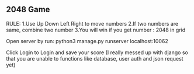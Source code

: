 2048 Game
---------
RULE:
1.Use Up Down Left Right to move numbers
2.If two numbers are same, combine two number
3.You will win if you get number : 2048 in grid

Open server by run: python3 manage.py runserver localhost:10062

Click Login to Login and save your score
(I really messed up with django so that you are unable to functions like database, user auth and json request yet)

